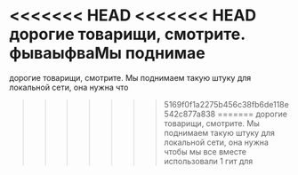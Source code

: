 <<<<<<< HEAD
<<<<<<< HEAD
дорогие товарищи, смотрите. фываыфваМы поднимае
=======
дорогие товарищи, смотрите. Мы поднимаем такую штуку для локальной сети, она нужна что
>>>>>>> 5169f0f1a2275b456c38fb6de118e542c877a838
=======
дорогие товарищи, смотрите. Мы поднимаем такую штуку для локальной сети, она нужна чтобы мы все вместе использовали 1 гит для 

